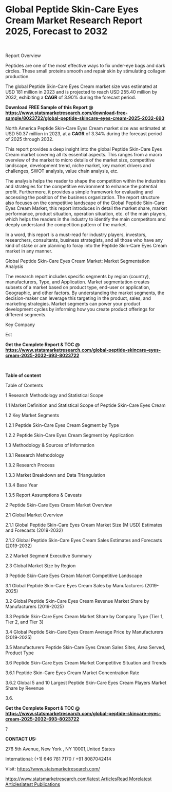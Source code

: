 <h1>Global Peptide Skin-Care Eyes Cream Market Research Report 2025, Forecast to 2032</h1><br/><p>Report Overview</p>
 
 
 
 <p>Peptides are one of the most effective ways to fix under-eye bags and dark circles. These small proteins smooth and repair skin by stimulating collagen production.</p>
 
 
 
 <p>The global Peptide Skin-Care Eyes Cream market size was estimated at USD 181 million in 2023 and is projected to reach USD 255.40 million by 2032, exhibiting a <strong>CAGR</strong> of 3.90% during the forecast period.</p>
 
 
 
 <p><strong>Download FREE Sample of this Report @ <a href="https://www.statsmarketresearch.com/download-free-sample/8023722/global-peptide-skincare-eyes-cream-2025-2032-693">https://www.statsmarketresearch.com/download-free-sample/8023722/global-peptide-skincare-eyes-cream-2025-2032-693</a></strong></p>
 
 
 
 <p>North America Peptide Skin-Care Eyes Cream market size was estimated at USD 50.37 million in 2023, at a <strong>CAGR</strong> of 3.34% during the forecast period of 2025 through 2032.</p>
 
 
 
 <p>This report provides a deep insight into the global Peptide Skin-Care Eyes Cream market covering all its essential aspects. This ranges from a macro overview of the market to micro details of the market size, competitive landscape, development trend, niche market, key market drivers and challenges, SWOT analysis, value chain analysis, etc.</p>
 
 
 
 <p>The analysis helps the reader to shape the competition within the industries and strategies for the competitive environment to enhance the potential profit. Furthermore, it provides a simple framework for evaluating and accessing the position of the business organization. The report structure also focuses on the competitive landscape of the Global Peptide Skin-Care Eyes Cream Market, this report introduces in detail the market share, market performance, product situation, operation situation, etc. of the main players, which helps the readers in the industry to identify the main competitors and deeply understand the competition pattern of the market.</p>
 
 
 
 <p>In a word, this report is a must-read for industry players, investors, researchers, consultants, business strategists, and all those who have any kind of stake or are planning to foray into the Peptide Skin-Care Eyes Cream market in any manner.</p>
 
 
 
 <p>Global Peptide Skin-Care Eyes Cream Market: Market Segmentation Analysis</p>
 
 
 
 <p>The research report includes specific segments by region (country), manufacturers, Type, and Application. Market segmentation creates subsets of a market based on product type, end-user or application, Geographic, and other factors. By understanding the market segments, the decision-maker can leverage this targeting in the product, sales, and marketing strategies. Market segments can power your product development cycles by informing how you create product offerings for different segments.</p>
 
 
 
 <p>Key Company</p>
 
 
 
 <p>Est</p>
 
 
 
 <div><b>Get the Complete Report & TOC @ <a href="https://www.statsmarketresearch.com/global-peptide-skincare-eyes-cream-2025-2032-693-8023722">https://www.statsmarketresearch.com/global-peptide-skincare-eyes-cream-2025-2032-693-8023722</a></b></div>
 
 
 
 <p><br />
 
 <b>Table of content</b></p>
 
 
 
 <p>Table of Contents<br />
 
 1 Research Methodology and Statistical Scope<br />
 
 1.1 Market Definition and Statistical Scope of Peptide Skin-Care Eyes Cream<br />
 
 1.2 Key Market Segments<br />
 
 1.2.1 Peptide Skin-Care Eyes Cream Segment by Type<br />
 
 1.2.2 Peptide Skin-Care Eyes Cream Segment by Application<br />
 
 1.3 Methodology & Sources of Information<br />
 
 1.3.1 Research Methodology<br />
 
 1.3.2 Research Process<br />
 
 1.3.3 Market Breakdown and Data Triangulation<br />
 
 1.3.4 Base Year<br />
 
 1.3.5 Report Assumptions & Caveats<br />
 
 2 Peptide Skin-Care Eyes Cream Market Overview<br />
 
 2.1 Global Market Overview<br />
 
 2.1.1 Global Peptide Skin-Care Eyes Cream Market Size (M USD) Estimates and Forecasts (2019-2032)<br />
 
 2.1.2 Global Peptide Skin-Care Eyes Cream Sales Estimates and Forecasts (2019-2032)<br />
 
 2.2 Market Segment Executive Summary<br />
 
 2.3 Global Market Size by Region<br />
 
 3 Peptide Skin-Care Eyes Cream Market Competitive Landscape<br />
 
 3.1 Global Peptide Skin-Care Eyes Cream Sales by Manufacturers (2019-2025)<br />
 
 3.2 Global Peptide Skin-Care Eyes Cream Revenue Market Share by Manufacturers (2019-2025)<br />
 
 3.3 Peptide Skin-Care Eyes Cream Market Share by Company Type (Tier 1, Tier 2, and Tier 3)<br />
 
 3.4 Global Peptide Skin-Care Eyes Cream Average Price by Manufacturers (2019-2025)<br />
 
 3.5 Manufacturers Peptide Skin-Care Eyes Cream Sales Sites, Area Served, Product Type<br />
 
 3.6 Peptide Skin-Care Eyes Cream Market Competitive Situation and Trends<br />
 
 3.6.1 Peptide Skin-Care Eyes Cream Market Concentration Rate<br />
 
 3.6.2 Global 5 and 10 Largest Peptide Skin-Care Eyes Cream Players Market Share by Revenue<br />
 
 3.6.</p>
 
 
 
 <div><b>Get the Complete Report & TOC @ <a href="https://www.statsmarketresearch.com/global-peptide-skincare-eyes-cream-2025-2032-693-8023722">https://www.statsmarketresearch.com/global-peptide-skincare-eyes-cream-2025-2032-693-8023722</a></b></div>
 
 
 
 <p>? </p>
 
 
 
 <p><b>CONTACT US:</b><br />
 
 276 5th Avenue, New York , NY 10001,United States<br />
 
 International: (+1) 646 781 7170 / +91 8087042414<br />
 
 Visit: <a href="https://www.statsmarketresearch.com/">https://www.statsmarketresearch.com/</a><br />
 
 <a href="https://gyeongbokgung.com">https://www.statsmarketresearch.com/</a><a href="https://hallyeomaritime.com">latest Articles</a><a href="https://jingwansa.com">Read More</a><a href="https://nguoiviet.jp/">latest Articles</a><a href="https://www.intelmarketresearch.com/">latest Publications</a></p>